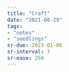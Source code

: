 ```yaml
---
title: "Craft"
date: "2021-08-29"
tags:
- "notes"
- "seedlings"
sr-due: 2023-01-06
sr-interval: 3
sr-ease: 250
---
```



